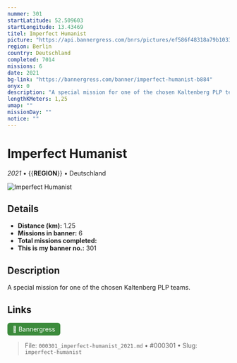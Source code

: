 ```yaml
---
nummer: 301
startLatitude: 52.509603
startLongitude: 13.43469
titel: Imperfect Humanist
picture: "https://api.bannergress.com/bnrs/pictures/ef586f48318a79b1033edc5fe8ab1539"
region: Berlin
country: Deutschland
completed: 7014
missions: 6
date: 2021
bg-link: "https://bannergress.com/banner/imperfect-humanist-b884"
onyx: 0
description: "A special mission for one of the chosen Kaltenberg PLP teams."
lengthKMeters: 1,25
umap: ""
missionDay: ""
notice: ""
---
```

# Imperfect Humanist

*2021* • {{__REGION__}} • Deutschland

![Imperfect Humanist](https://api.bannergress.com/bnrs/pictures/ef586f48318a79b1033edc5fe8ab1539)



## Details
- **Distance (km):** 1.25
- **Missions in banner:** 6
- **Total missions completed:** 
- **This is my banner no.:** 301



## Description
A special mission for one of the chosen Kaltenberg PLP teams.



## Links
<a href="https://bannergress.com/banner/imperfect-humanist-b884" target="_blank" style="display:inline-block;margin-right:8px;padding:6px 12px;background:#3c8b3c;color:#fff;text-decoration:none;border-radius:6px;">🔗 Bannergress</a>



> File: `000301_imperfect-humanist_2021.md` • #000301 • Slug: `imperfect-humanist`
